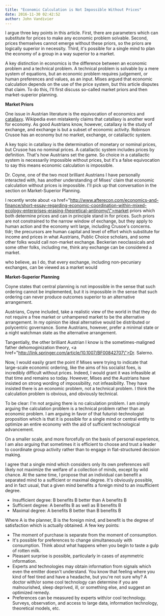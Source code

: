 ```yaml
---
title: "Economic Calculation is Not Impossible Without Prices"
date: 2016-11-30 02:42:52
author: John Vandivier
---
```




I argue three key points in this article. First, there are parameters which can substitute for prices to make any economic problem solvable. Second, prices themselves cannot emerge without these priors, so the priors are logically superior in necessity. Third, it's possible for a single mind to plan the economy of a group in a way superior to a market.

A key distinction in economics is the difference between an economic problem and a technical problem. A technical problem is solvable by a mere system of equations, but an economic problem requires judgement, or human preferences and values, as an input. Mises argued that economic calculation depends on the use of the price system, but this article disputes that claim. To do this, I'll first discuss so-called market priors and then market-superior planning.
<p style=\"text-align: center;\"><strong>Market Priors</strong></p>
One issue in Austrian literature is the equivocation of economics and <a href=\"https://en.wikipedia.org/w/index.php?title=Catallaxy&amp;oldid=678368724\">catallaxy</a>. Wikipedia even mistakenly claims that catallaxy is another word for economy. As good Austrians know, however, catallaxy is the study of exchange, and exchange is but a subset of economic activity. Robinson Crusoe has an economy but no market, exchange, or catallactic system.

A key topic in catallaxy is the determination of monetary or nominal prices, but Crusoe has no nominal prices. A catallactic system includes prices by definition. That's how Austrians set the game. So choice in a catallactic system is necessarily impossible without prices, but it's a false equivocation to say this means economic calculation is impossible.

Dr. Coyne, one of the two most brilliant Austrians I have personally interacted with, has another understanding of Mises' claim that economic calculation without prices is impossible. I'll pick up that conversation in the section on Market-Superior Planning.

I recently wrote about <a href=\"http://www.afterecon.com/economics-and-finance/short-essay-regarding-economic-coordination-within-mixed-ecology-enterprises-erasing-theoretical-antinomy/\">market priors</a> which both determine prices and can in principle stand in for prices. Such priors are not constrained to the narrow window of exchange, but they apply to human action and the economy writ large, including Crusoe's concerns. tldr; the precursors are human capital and level of effort which substitute for income and prices in what Austrians, Public Choice scholars, and some other folks would call non-market exchange. Beckerian neoclassicals and some other folks, including me, think any exchange can be considered a market.

who believe, as I do, that every exchange, including non-pecuniary exchanges, can be viewed as a market would
<p style=\"text-align: center;\"><strong>Market-Superior Planning</strong></p>
Coyne states that central planning is not impossible in the sense that such ordering cannot be implemented, but it is impossible in the sense that such ordering can never produce outcomes superior to an alternative arrangement.

Austrians, Coyne included, take a realistic view of the world in that they do not require a free market or unhampered market to be the alternative arrangement. In my opinion the ideal alternative would be distributed or polycentric governance. Some Austrians, however, prefer a minimal state or a night watchman state as the alternative arrangement.

Tangentially, the other brilliant Austrian I know is the sometimes-maligned father dehomoginization theory, <a href=\"http://link.springer.com/article/10.1007/BF00842707\">Dr. Salerno</a>.

Now, I would easily grant the point if Mises were trying to indicate that large-scale economic ordering, like the aims of his socialist foes, is incredibly difficult without prices. Indeed, I would grant it was infeasible at that time and remains so today. However, Mises and the Austrians have insisted on strong wording of impossibility, not infeasibility. They have insisted there is an economic problem, not a technical problem. I think the calculation problem is obvious, and obviously technical.

To be clear: I'm not arguing there is no calculation problem. I am simply arguing the calculation problem is a technical problem rather than an economic problem. I am arguing in favor of that futurist-technologist proposition which is that it is possible for a single mind or central entity to optimize an entire economy with the aid of sufficient technological advancement.

On a smaller scale, and more forcefully on the basis of personal experience, I am also arguing that sometimes it is efficient to choose and trust a leader to coordinate group activity rather than to engage in flat-structured decision making.

I agree that a single mind which considers only its own preferences will likely not maximize the welfare of a collection of minds, except by wild chance. At the same time, I propose that an individual can benefit a separated mind to a sufficient or maximal degree. It's obviously possible, and in fact usual, that a given mind benefits a foreign mind to an insufficient degree.
<ul>
 	<li>Insufficient degree: B benefits B better than A benefits B</li>
 	<li>Sufficient degree: A benefits B as well as B benefits B</li>
 	<li>Maximal degree: A benefits B better than B benefits B</li>
</ul>
Where A is the planner, B is the foreign mind, and benefit is the degree of satisfaction which is actually obtained. A few key points:
<ul>
 	<li>The moment of purchase is separate from the moment of consumption.</li>
 	<li>It's possible for preferences to change simultaneously with consumption. Think about what happens when you begin to taste a gulp of rotten milk.</li>
 	<li>Pleasant surprise is possible, particularly in cases of asymmetric information.</li>
 	<li>Experts and technologies may obtain information from signals which even the emitter doesn't understand. You know that feeling where you kind of feel tired and have a headache, but you're not sure why? A doctor with/or some cool technology can determine if you are malnourished, sleep deprived, ill, or something else, and suggest an optimized remedy.</li>
 	<li>Preferences can be measured by experts with/or cool technology. Surveys, observation, and access to large data, information technology, theoretical models, etc.</li>
</ul>
&nbsp;
